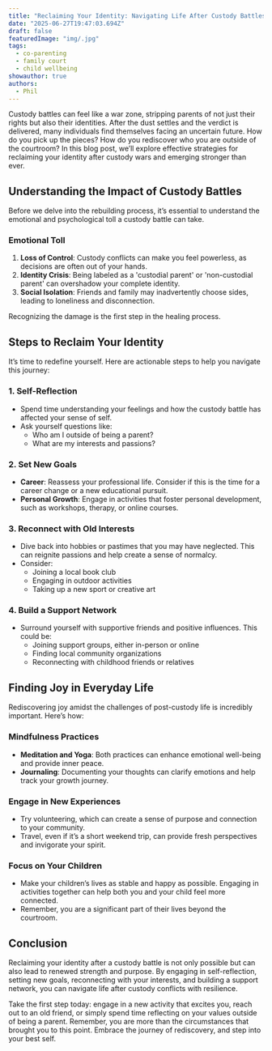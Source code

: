 ```yaml
---
title: "Reclaiming Your Identity: Navigating Life After Custody Battles"
date: "2025-06-27T19:47:03.694Z"
draft: false
featuredImage: "img/.jpg"
tags:
  - co-parenting
  - family court
  - child wellbeing
showauthor: true
authors:
  - Phil
---
```




Custody battles can feel like a war zone, stripping parents of not just their rights but also their identities. After the dust settles and the verdict is delivered, many individuals find themselves facing an uncertain future. How do you pick up the pieces? How do you rediscover who you are outside of the courtroom? In this blog post, we’ll explore effective strategies for reclaiming your identity after custody wars and emerging stronger than ever.

## Understanding the Impact of Custody Battles

Before we delve into the rebuilding process, it’s essential to understand the emotional and psychological toll a custody battle can take.

### Emotional Toll

1. **Loss of Control**: Custody conflicts can make you feel powerless, as decisions are often out of your hands.
2. **Identity Crisis**: Being labeled as a 'custodial parent' or 'non-custodial parent' can overshadow your complete identity.
3. **Social Isolation**: Friends and family may inadvertently choose sides, leading to loneliness and disconnection.

Recognizing the damage is the first step in the healing process.

## Steps to Reclaim Your Identity

It’s time to redefine yourself. Here are actionable steps to help you navigate this journey:

### 1. Self-Reflection
   - Spend time understanding your feelings and how the custody battle has affected your sense of self.
   - Ask yourself questions like: 
     - Who am I outside of being a parent?
     - What are my interests and passions?

### 2. Set New Goals
   - **Career**: Reassess your professional life. Consider if this is the time for a career change or a new educational pursuit.
   - **Personal Growth**: Engage in activities that foster personal development, such as workshops, therapy, or online courses.

### 3. Reconnect with Old Interests
   - Dive back into hobbies or pastimes that you may have neglected. This can reignite passions and help create a sense of normalcy.
   - Consider:
     - Joining a local book club
     - Engaging in outdoor activities
     - Taking up a new sport or creative art

### 4. Build a Support Network
   - Surround yourself with supportive friends and positive influences. This could be:
     - Joining support groups, either in-person or online
     - Finding local community organizations
     - Reconnecting with childhood friends or relatives

## Finding Joy in Everyday Life

Rediscovering joy amidst the challenges of post-custody life is incredibly important. Here’s how:

### Mindfulness Practices
   - **Meditation and Yoga**: Both practices can enhance emotional well-being and provide inner peace.
   - **Journaling**: Documenting your thoughts can clarify emotions and help track your growth journey.

### Engage in New Experiences
   - Try volunteering, which can create a sense of purpose and connection to your community.
   - Travel, even if it’s a short weekend trip, can provide fresh perspectives and invigorate your spirit.

### Focus on Your Children
   - Make your children’s lives as stable and happy as possible. Engaging in activities together can help both you and your child feel more connected.
   - Remember, you are a significant part of their lives beyond the courtroom.

## Conclusion

Reclaiming your identity after a custody battle is not only possible but can also lead to renewed strength and purpose. By engaging in self-reflection, setting new goals, reconnecting with your interests, and building a support network, you can navigate life after custody conflicts with resilience.

Take the first step today: engage in a new activity that excites you, reach out to an old friend, or simply spend time reflecting on your values outside of being a parent. Remember, you are more than the circumstances that brought you to this point. Embrace the journey of rediscovery, and step into your best self.

